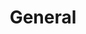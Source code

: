 ---
layout: "redirect"
redirect: "/docs/general/initial-navigation.html"
title: "General"
mainPage: false
weight: 3
---